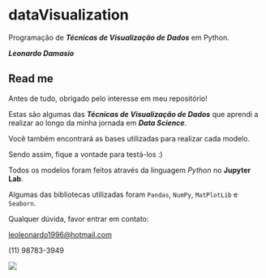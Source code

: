 # dataVisualization
Programação de **_Técnicas de Visualização de Dados_** em Python.

**_Leonardo Damasio_**

## Read me

Antes de tudo, obrigado pelo interesse em meu repositório!

Estas são algumas das **_Técnicas de Visualização de Dados_** que aprendi a realizar ao longo da minha jornada em **_Data Science_**. 

Você também encontrará as bases utilizadas para realizar cada modelo. 

Sendo assim, fique a vontade para testá-los :)

Todos os modelos foram feitos através da linguagem *Python* no **Jupyter Lab**.

Algumas das bibliotecas utilizadas foram `Pandas`, `NumPy`, `MatPlotLib` e `Seaborn`.

Qualquer dúvida, favor entrar em contato:

leoleonardo1996@hotmail.com

(11) 98783-3949

![](https://cdn.neow.in/news/images/uploaded/2018/11/1543490314_python-for-data-science_story.jpg)

